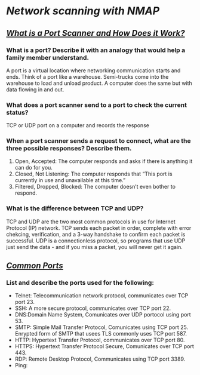 # ***Network scanning with NMAP***
## [***What is a Port Scanner and How Does it Work?***](https://www.varonis.com/blog/port-scanning-techniques)
### What is a port? Describe it with an analogy that would help a family member understand.
A port is a virtual location where networking communication starts and ends. Think of a port like a warehouse. Semi-trucks come into the warehouse to load and unload product. A computer does the same but with data flowing in and out.
### What does a port scanner send to a port to check the current status?
TCP or UDP port on a computer and records the response
### When a port scanner sends a request to connect, what are the three possible responses? Describe them.
 1. Open, Accepted: The computer responds and asks if there is anything it can do for you.
 2. Closed, Not Listening: The computer responds that “This port is currently in use and unavailable at this time.”
 3. Filtered, Dropped, Blocked: The computer doesn’t even bother to respond.
### What is the difference between TCP and UDP?
TCP and UDP are the two most common protocols in use for Internet Protocol (IP) network.
TCP sends each packet in order, complete with error chekcing, verification, and a 3-way handshake to confirm each packet is successful. UDP is a connectionless protocol, so programs that use UDP just send the data - and if you miss a packet, you will never get it again.
## [***Common Ports***](https://www.professormesser.com/network-plus/n10-008/n10-008-video/common-ports-n10-008/)
### List and describe the ports used for the following:
  * Telnet: Telecommunication network protocol, communicates over TCP port 23.
  * SSH: A more secure protocol, communicates over TCP port 22. 
  * DNS:Domain Name System, Comunicates over UDP portocol using port 53.
  * SMTP: Simple Mail Transfer Protocol, Comunicates using TCP port 25. Enrypted form of SMTP that usees TLS commonly uses TCP port 587.
  * HTTP: Hypertext Transfer Protocol, communicates over TCP port 80.
  * HTTPS: Hypertext Transfer Protocol Secure, Comunicates over TCP port 443.
  * RDP: Remote Desktop Protocol, Communicates using TCP port 3389.
  * Ping:
